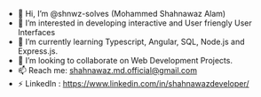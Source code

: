 - 👋 Hi, I’m @shnwz-solves (Mohammed Shahnawaz Alam)
- 👀 I’m interested in developing interactive and User friengly User Interfaces
- 🌱 I’m currently learning Typescript, Angular, SQL, Node.js and Express.js.
- 💞️ I’m looking to collaborate on Web Development Projects.
- 📫 Reach me: shahnawaz.md.official@gmail.com 
- ⚡ LinkedIn : https://www.linkedin.com/in/shahnawazdeveloper/
